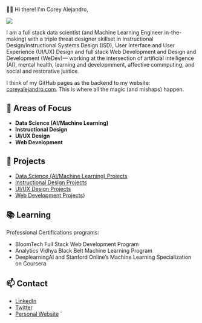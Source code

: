👋🏾 Hi there! I'm Corey Alejandro,

![](https://i.imgur.com/0kcVIOK.gif)


I am a full stack data scientist (and Machine Learning Engineer in-the-making) with a triple threat designer skillset in Instructional Design/Instructional Systems Design (ISD),  User Interface and User Experience (UI/UX) Design and full stack Web Development and Design and Development (WeDev)— working at the intersection of artificial intelligence (AI), mental health, learning and developmment, affective commputing, and social and restorative justice.
<br>

I think of my GitHub pages as the backend to my website: [coreyalejandro.com](https://www.coreyalejandro.com). This is where all the magic (and mishaps) happen.


## 🌱 Areas of Focus

- **Data Science (AI/Machine Learning)**
- **Instructional Design**
- **UI/UX Design**
- **Web Development**

## 🚀 Projects

- [Data Science (AI/Machine Learning) Projects](https://github.com/CoreyAlejanadro-DataScience)
- [Instructional Design Projects](https://github.com/CoreyAlejandro-InstructionalDesign)
- [UI/UX Design Projects](https://github.com/CoreyAlejandro-UIUX)
- [Web Development Projects](https://github.com/CoreyAlejandro-WebDevelopment))

## 📚 Learning
Professional Certifications programs:

- BloomTech Full Stack Web Development Program
- Analytics Vidhya Black Belt Machine Learning Program
- DeeplearningAI and Stanford Online’s Machine Learning Specialization on Coursera

## 📫 Contact

- [LinkedIn](https://www.linkedin.com/in/coreyalejandro/)
- [Twitter](https://twitter.com/coreyalejandroX)
- [Personal Website](https://www.coreyalejandro.com/)
`
